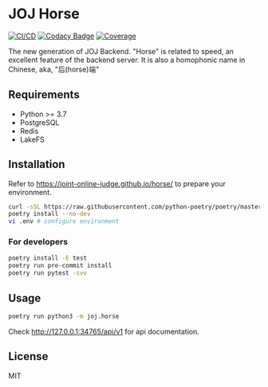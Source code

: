 # JOJ Horse

[![CI/CD](https://github.com/joint-online-judge/horse/actions/workflows/cicd.yml/badge.svg?branch=master)](https://github.com/joint-online-judge/horse/actions/workflows/cicd.yml)
[![Codacy Badge](https://app.codacy.com/project/badge/Grade/2d87ea14ebb34665aa9ace224f7ffef3)](https://www.codacy.com/gh/joint-online-judge/horse/dashboard?utm_source=github.com&amp;utm_medium=referral&amp;utm_content=joint-online-judge/horse&amp;utm_campaign=Badge_Grade)
[![Coverage](https://img.shields.io/codecov/c/github/joint-online-judge/horse)](https://codecov.io/gh/joint-online-judge/horse)

The new generation of JOJ Backend. "Horse" is related to speed, an excellent feature of the backend server. It is also a homophonic name in Chinese, aka, "后(horse)端"

## Requirements

+ Python >= 3.7
+ PostgreSQL
+ Redis
+ LakeFS

## Installation

Refer to <https://joint-online-judge.github.io/horse/> to prepare your environment.

```bash
curl -sSL https://raw.githubusercontent.com/python-poetry/poetry/master/get-poetry.py | python3 -
poetry install --no-dev
vi .env # configure environment
```
### For developers

```bash
poetry install -E test
poetry run pre-commit install
poetry run pytest -svv
```

## Usage

```bash
poetry run python3 -m joj.horse
```

Check <http://127.0.0.1:34765/api/v1> for api documentation.

## License

MIT

